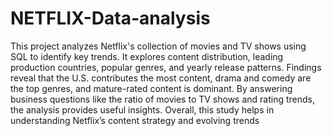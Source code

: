 # NETFLIX-Data-analysis


This project analyzes Netflix's collection of movies and TV shows using SQL to identify key trends. It explores content distribution, leading production countries, popular genres, and yearly release patterns. Findings reveal that the U.S. contributes the most content, drama and comedy are the top genres, and mature-rated content is dominant. By answering business questions like the ratio of movies to TV shows and rating trends, the analysis provides useful insights. Overall, this study helps in understanding Netflix’s content strategy and evolving trends


